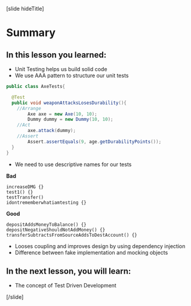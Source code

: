[slide hideTitle]

# Summary


## In this lesson you learned:

- Unit Testing helps us build solid code
- We use AAA pattern to structure our unit tests

```java
public class AxeTests{

  @Test
  public void weaponAttacksLosesDurability(){
    //Arrange
        Axe axe = new Axe(10, 10);
        Dummy dummy = new Dummy(10, 10);
    //Act
        axe.attack(dummy);
    //Assert
        Assert.assertEquals(9, age.getDurabilityPoints());
  }
}
```

- We need to use descriptive names for our tests

**Bad**
```
increaseDMG {}
test1() {}
testTransfer()
idontrememberwhatiamtesting {}
```
**Good**
```
depositAddsMoneyToBalance() {}
depositNegativeShouldNotAddMoney() {}
transferSubtractsFromSourceAddsToDestAccount() {}
```

- Looses coupling and improves design by using dependency injection
- Difference between fake implementation and mocking objects

## In the next lesson, you will learn:

- The concept of Test Driven Development

[/slide]
